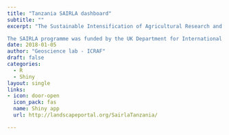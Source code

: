 ```yaml
---
title: "Tanzania SAIRLA dashboard"
subtitle: ""
excerpt: "The Sustainable Intensification of Agricultural Research and Learning in Africa (SAIRLA) Programme was a UK Department for International Development-funded initiative that sought to generate evidence and design tools to enable governments, investors and other key actors to deliver more effective policies and investments in sustainable agricultural intensification that strengthen the capacity of poorer farmers, especially women and youth, to access and benefit from Sustainable Agricultural Intensification (SAI) in Burkina Faso, Ethiopia, Ghana, Malawi, Tanzania and Zambia.

The SAIRLA programme was funded by the UK Department for International Development and managed by WYG International Ltd and the Natural Resources Institute, University of Greenwich. "
date: 2018-01-05
author: "Geoscience lab - ICRAF"
draft: false
categories:
  - R
  - Shiny
layout: single
links:
- icon: door-open
  icon_pack: fas
  name: Shiny app
  url: http://landscapeportal.org/SairlaTanzania/

---
```


